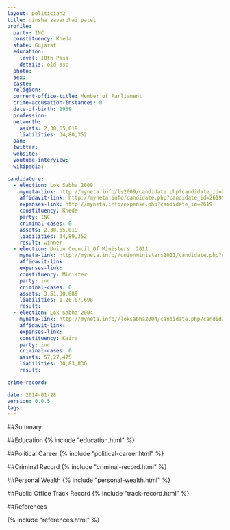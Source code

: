 ```yaml
---
layout: politician2
title: dinsha zavarbhai patel
profile: 
  party: INC
  constituency: Kheda
  state: Gujarat
  education: 
    level: 10th Pass
    details: old ssc
  photo: 
  sex: 
  caste: 
  religion: 
  current-office-title: Member of Parliament
  crime-accusation-instances: 0
  date-of-birth: 1939
  profession: 
  networth: 
    assets: 2,30,65,019
    liabilities: 34,80,352
  pan: 
  twitter: 
  website: 
  youtube-interview: 
  wikipedia: 

candidature: 
  - election: Lok Sabha 2009
    myneta-link: http://myneta.info/ls2009/candidate.php?candidate_id=2619
    affidavit-link: http://myneta.info/candidate.php?candidate_id=2619&scan=original
    expenses-link: http://myneta.info/expense.php?candidate_id=2619
    constituency: Kheda 
    party: INC
    criminal-cases: 0
    assets: 2,30,65,019
    liabilities: 34,80,352
    result: winner 
  - election: Union Council Of Ministers  2011
    myneta-link: http://myneta.info//unionministers2011/candidate.php?candidate_id=34
    affidavit-link: 
    expenses-link: 
    constituency: Minister 
    party: inc
    criminal-cases: 0
    assets: 3,51,30,089
    liabilities: 1,20,07,698
    result:  
  - election: Lok Sabha 2004
    myneta-link: http://myneta.info//loksabha2004/candidate.php?candidate_id=1132
    affidavit-link: 
    expenses-link: 
    constituency: Kaira 
    party: inc
    criminal-cases: 0
    assets: 57,27,475
    liabilities: 30,83,830
    result:  

crime-record: 

date: 2014-01-28
version: 0.0.5
tags: 
---
```

##Summary


##Education
{% include "education.html" %}


##Political Career
{% include "political-career.html" %}


##Criminal Record
{% include "criminal-record.html" %}


##Personal Wealth
{% include "personal-wealth.html" %}


##Public Office Track Record
{% include "track-record.html" %}


##References


{% include "references.html" %}